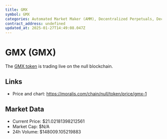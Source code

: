 ```yaml
---
title: GMX
symbol: GMX
categories: Automated Market Maker (AMM), Decentralized Perpetuals, Decentralized Derivatives
contract_address: undefined
updated_at: 2025-01-27T14:49:08.047Z
---
```


# GMX (GMX)
The [GMX token](https://moralis.com/chain/null/token/price/gmx-1) is trading live on the null blockchain.

## Links
- Price and chart: https://moralis.com/chain/null/token/price/gmx-1

## Market Data
- Current Price: $21.02181398212561
- Market Cap: $N/A
- 24h Volume: $148009.105219883
